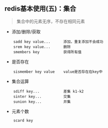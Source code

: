 ## redis基本使用(五)：集合
>集合中的元素无序，不存在相同元素

* 添加/删除/获取
```
    sadd key value...      添加，重复添加不会成功
    srem key value...      删除
    smembers key           获得所有值
```

* 是否存在
```
    sismember key value    value是否存在在key中
```

* 集合运算
```
    sdiff key...           差集 k1-k2
    sinter key...          交集 
    sunion key...          并集
```

* 元素个数
```
    scard key 
```